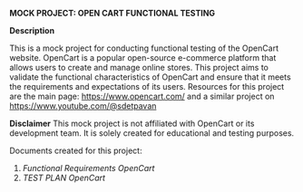**MOCK PROJECT: OPEN CART FUNCTIONAL TESTING**

**Description**

This is a mock project for conducting functional testing of the OpenCart website. OpenCart is a popular open-source e-commerce platform that allows users to create and manage online stores. This project aims to validate the functional characteristics of OpenCart and ensure that it meets the requirements and expectations of its users. Resources for this project are the main page: https://www.opencart.com/ and a similar project on https://www.youtube.com/@sdetpavan

**Disclaimer**
This mock project is not affiliated with OpenCart or its development team. It is solely created for educational and testing purposes.

Documents created for this project:
1. _Functional Requirements OpenCart_ 
2. _TEST PLAN OpenCart_ 



